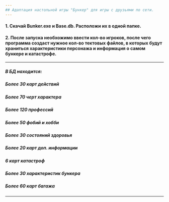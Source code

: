 ```yaml
---
## Адаптация настольной игры "Бункер" для игры с друзьями по сети.
---
```

#### 1. Скачай Bunker.exe и Base.db. Расположи их в одной папке.
#### 2. После запуска необхожимо ввести кол-во игроков, после чего программа создаст нужное кол-во тектовых файлов, в которых будут храниться характеристики персонажа и информация о самом бункере и катастрофе.
---
##### В БД находится:
##### Более 30 карт действий
##### Более 70 черт характера
##### Более 120 профессий
##### Более 50 фобий и хобби
##### Более 30 состояний здоровья
##### Более 20 карт доп. информации
##### 6 карт катастроф
##### Более 30 характеристик бункера
##### Более 60 карт багажа
---
